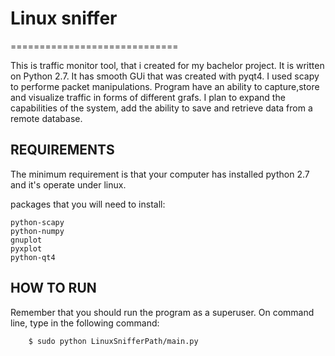 # Linux sniffer
=============================

This is traffic monitor tool, that i created for my bachelor project. 
It is written on Python 2.7. It has smooth GUi that was created with pyqt4. 
I used scapy to performe packet manipulations. 
Program have an ability to capture,store and visualize traffic in forms of different grafs.
I plan to expand the capabilities of the system, 
add the ability to save and retrieve data from a remote database.

REQUIREMENTS
------------

The minimum requirement is that your computer has
installed python 2.7 and it's operate under linux.

packages that you will need to install:

	python-scapy
	python-numpy
	gnuplot 
	pyxplot
	python-qt4

HOW TO RUN
-----------

Remember that you should run the program as a superuser.
On command line, type in the following command:

        $ sudo python LinuxSnifferPath/main.py         




